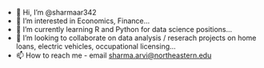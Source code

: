 - 👋 Hi, I’m @sharmaar342
- 👀 I’m interested in Economics, Finance...
- 🌱 I’m currently learning R and Python for data science positions...
- 💞️ I’m looking to collaborate on data analysis / reserach projects on home loans, electric vehicles, occupational licensing... 
- 📫 How to reach me - email sharma.arvi@northeastern.edu

<!---
sharmaar342/sharmaar342 is a ✨ special ✨ repository because its `README.md` (this file) appears on your GitHub profile.
You can click the Preview link to take a look at your changes.
--->
